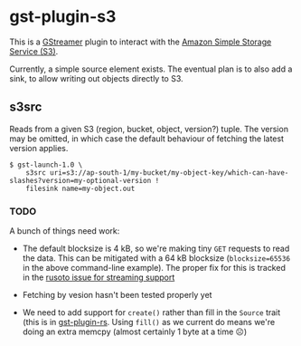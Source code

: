 # gst-plugin-s3

This is a [GStreamer](https://gstreamer.freedesktop.org/) plugin to interact
with the [Amazon Simple Storage Service (S3)](https://aws.amazon.com/s3/).

Currently, a simple source element exists. The eventual plan is to also add a
sink, to allow writing out objects directly to S3.

## s3src

Reads from a given S3 (region, bucket, object, version?) tuple. The version may
be omitted, in which case the default behaviour of fetching the latest version
applies.

```
$ gst-launch-1.0 \
    s3src uri=s3://ap-south-1/my-bucket/my-object-key/which-can-have-slashes?version=my-optional-version !
    filesink name=my-object.out
```

### TODO

A bunch of things need work:

 * The default blocksize is 4 kB, so we're making tiny `GET` requests to read
   the data. This can be mitigated with a 64 kB blocksize (`blocksize=65536` in
   the above command-line example). The proper fix for this is tracked in the
   [rusoto issue for streaming support](https://github.com/rusoto/rusoto/issues/481)

 * Fetching by vesion hasn't been tested properly yet

 * We need to add support for `create()` rather than fill in the `Source` trait
   (this is in [gst-plugin-rs](https://github.com/sdroege/gst-plugin-rs). Using
   `fill()` as we current do means we're doing an extra memcpy (almost
   certainly 1 byte at a time ☹)
